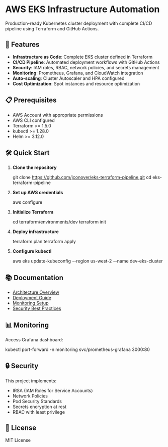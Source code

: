 # AWS EKS Infrastructure Automation

Production-ready Kubernetes cluster deployment with complete CI/CD pipeline using Terraform and GitHub Actions.

## 🚀 Features

- **Infrastructure as Code**: Complete EKS cluster defined in Terraform
- **CI/CD Pipeline**: Automated deployment workflows with GitHub Actions
- **Security**: IAM roles, RBAC, network policies, and secrets management
- **Monitoring**: Prometheus, Grafana, and CloudWatch integration
- **Auto-scaling**: Cluster Autoscaler and HPA configured
- **Cost Optimization**: Spot instances and resource optimization

## 📋 Prerequisites

- AWS Account with appropriate permissions
- AWS CLI configured
- Terraform >= 1.5.0
- kubectl >= 1.28.0
- Helm >= 3.12.0

## 🛠️ Quick Start

1. **Clone the repository**

   git clone https://github.com/jconover/eks-terraform-pipeline.git
   cd eks-terraform-pipeline

2. **Set up AWS credentials**

   aws configure

3. **Initialize Terraform**

   cd terraform/environments/dev
   terraform init

4. **Deploy infrastructure**

   terraform plan
   terraform apply

5. **Configure kubectl**

   aws eks update-kubeconfig --region us-west-2 --name dev-eks-cluster

## 📚 Documentation

- [Architecture Overview](docs/architecture.md)
- [Deployment Guide](docs/deployment.md)
- [Monitoring Setup](docs/monitoring.md)
- [Security Best Practices](docs/security.md)

## 📊 Monitoring

Access Grafana dashboard:

kubectl port-forward -n monitoring svc/prometheus-grafana 3000:80

## 🔒 Security

This project implements:
- IRSA (IAM Roles for Service Accounts)
- Network Policies
- Pod Security Standards
- Secrets encryption at rest
- RBAC with least privilege

## 📝 License

MIT License
